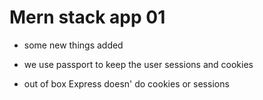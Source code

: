 # Mern stack app 01
- some new things added

- we use passport to keep the user sessions and cookies

- out of box Express doesn' do cookies or sessions
